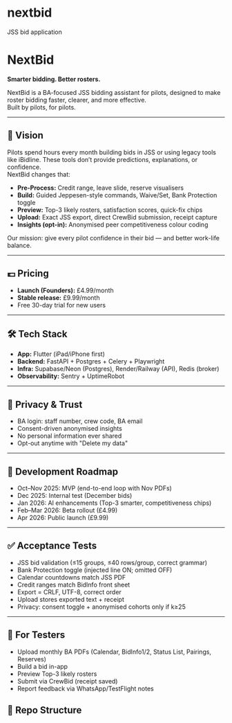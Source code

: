 # nextbid
JSS bid application
# NextBid

**Smarter bidding. Better rosters.**

NextBid is a BA-focused JSS bidding assistant for pilots, designed to make roster bidding faster, clearer, and more effective.  
Built by pilots, for pilots.

---

## 🎯 Vision
Pilots spend hours every month building bids in JSS or using legacy tools like iBidline. These tools don’t provide predictions, explanations, or confidence.  
NextBid changes that:
- **Pre-Process:** Credit range, leave slide, reserve visualisers
- **Build:** Guided Jeppesen-style commands, Waive/Set, Bank Protection toggle
- **Preview:** Top-3 likely rosters, satisfaction scores, quick-fix chips
- **Upload:** Exact JSS export, direct CrewBid submission, receipt capture
- **Insights (opt-in):** Anonymised peer competitiveness colour coding

Our mission: give every pilot confidence in their bid — and better work-life balance.

---

## 💷 Pricing
- **Launch (Founders):** £4.99/month  
- **Stable release:** £9.99/month  
- Free 30-day trial for new users

---

## 🛠️ Tech Stack
- **App:** Flutter (iPad/iPhone first)  
- **Backend:** FastAPI + Postgres + Celery + Playwright  
- **Infra:** Supabase/Neon (Postgres), Render/Railway (API), Redis (broker)  
- **Observability:** Sentry + UptimeRobot


---

## 🔐 Privacy & Trust
- BA login: staff number, crew code, BA email
- Consent-driven anonymised insights
- No personal information ever shared
- Opt-out anytime with "Delete my data"

---

## 🚦 Development Roadmap
- Oct–Nov 2025: MVP (end-to-end loop with Nov PDFs)
- Dec 2025: Internal test (December bids)
- Jan 2026: AI enhancements (Top-3 smarter, competitiveness chips)
- Feb–Mar 2026: Beta rollout (£4.99)
- Apr 2026: Public launch (£9.99)

---

## ✅ Acceptance Tests
- JSS bid validation (≤15 groups, ≤40 rows/group, correct grammar)
- Bank Protection toggle (injected line ON; omitted OFF)
- Calendar countdowns match JSS PDF
- Credit ranges match BidInfo front sheet
- Export = CRLF, UTF-8, correct order
- Upload stores exported text + receipt
- Privacy: consent toggle + anonymised cohorts only if k≥25

---

## 👥 For Testers
- Upload monthly BA PDFs (Calendar, BidInfo1/2, Status List, Pairings, Reserves)
- Build a bid in-app
- Preview Top-3 likely rosters
- Submit via CrewBid (receipt saved)
- Report feedback via WhatsApp/TestFlight notes


## 📂 Repo Structure
